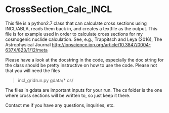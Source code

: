 # CrossSection_Calc_INCL
This file is a python2.7 class that can calculate cross sections using INCL/ABLA, 
reads them back in, and creates a textfile as the output. This file is for example
used in order to calculate cross sections for my cosmogenic nuclide calculation. 
See, e.g.,
Trappitsch and Leya (2016), The Astrophysical Journal
http://iopscience.iop.org/article/10.3847/0004-637X/823/1/12/meta

Please have a look at the docstring in the code, especially the doc string for the 
class should be pretty instructive on how to use the code. Please not that you will
need the files

> incl_gridrun.py
> gdata/*
> cs/

The files in gdata are important inputs for your run. The cs folder is the one where
cross sections will be written to, so just keep it there. 

Contact me if you have any questions, inquiries, etc.
